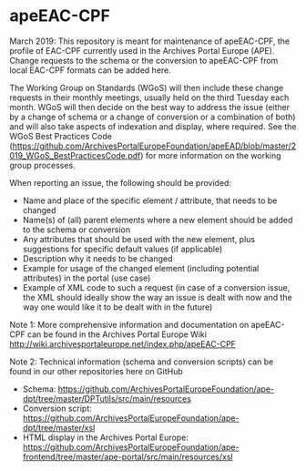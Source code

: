 # apeEAC-CPF
March 2019: 
This repository is meant for maintenance of apeEAC-CPF, the profile of EAC-CPF currently used in the Archives Portal Europe (APE). 
Change requests to the schema or the conversion to apeEAC-CPF from local EAC-CPF formats can be added here. 

The Working Group on Standards (WGoS) will then include these change requests in their monthly meetings, usually held on the third
Tuesday each month. WGoS will then decide on the best way to address the issue (either by a change of schema or a change of conversion
or a combination of both) and will also take aspects of indexation and display, where required. See the WGoS Best Practices Code (https://github.com/ArchivesPortalEuropeFoundation/apeEAD/blob/master/2019_WGoS_BestPracticesCode.pdf) for more information on the working group processes.

When reporting an issue, the following should be provided:
* Name and place of the specific element / attribute, that needs to be changed
* Name(s) of (all) parent elements where a new element should be added to the schema or conversion
* Any attributes that should be used with the new element, plus suggestions for specific default values (if applicable) 
* Description why it needs to be changed
* Example for usage of the changed element (including potential attributes) in the portal (use case)
* Example of XML code to such a request (in case of a conversion issue, the XML should ideally show the way an issue is dealt with now 
  and the way one would like it to be dealt with in the future)


Note 1:
More comprehensive information and documentation on apeEAC-CPF can be found in the Archives Portal Europe Wiki  http://wiki.archivesportaleurope.net/index.php/apeEAC-CPF

Note 2:
Technical information (schema and conversion scripts) can be found in our other repositories here on GitHub  
* Schema: https://github.com/ArchivesPortalEuropeFoundation/ape-dpt/tree/master/DPTutils/src/main/resources
* Conversion script: https://github.com/ArchivesPortalEuropeFoundation/ape-dpt/tree/master/xsl
* HTML display in the Archives Portal Europe: https://github.com/ArchivesPortalEuropeFoundation/ape-frontend/tree/master/ape-portal/src/main/resources/xsl
